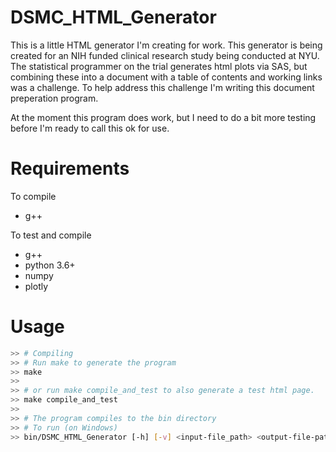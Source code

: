 # DSMC_HTML_Generator

This is a little HTML generator I'm creating for work.  This generator is being created for an NIH
funded clinical research study being conducted at NYU.  The statistical programmer on the trial
generates html plots via SAS, but combining these into a document with a table of contents and
working links was a challenge.  To help address this challenge I'm writing this document preperation
program.

At the moment this program does work, but I need to do a bit more testing before I'm ready to call
this ok for use.

# Requirements

To compile

+ g++

To test and compile

+ g++
+ python 3.6+
+ numpy
+ plotly

# Usage

```bash
>> # Compiling
>> # Run make to generate the program
>> make
>>
>> # or run make compile_and_test to also generate a test html page.
>> make compile_and_test
>>
>> # The program compiles to the bin directory
>> # To run (on Windows)
>> bin/DSMC_HTML_Generator [-h] [-v] <input-file_path> <output-file-path>
```

